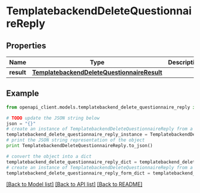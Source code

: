 # TemplatebackendDeleteQuestionnaireReply


## Properties

Name | Type | Description | Notes
------------ | ------------- | ------------- | -------------
**result** | [**TemplatebackendDeleteQuestionnaireResult**](TemplatebackendDeleteQuestionnaireResult.md) |  | [optional] 

## Example

```python
from openapi_client.models.templatebackend_delete_questionnaire_reply import TemplatebackendDeleteQuestionnaireReply

# TODO update the JSON string below
json = "{}"
# create an instance of TemplatebackendDeleteQuestionnaireReply from a JSON string
templatebackend_delete_questionnaire_reply_instance = TemplatebackendDeleteQuestionnaireReply.from_json(json)
# print the JSON string representation of the object
print TemplatebackendDeleteQuestionnaireReply.to_json()

# convert the object into a dict
templatebackend_delete_questionnaire_reply_dict = templatebackend_delete_questionnaire_reply_instance.to_dict()
# create an instance of TemplatebackendDeleteQuestionnaireReply from a dict
templatebackend_delete_questionnaire_reply_form_dict = templatebackend_delete_questionnaire_reply.from_dict(templatebackend_delete_questionnaire_reply_dict)
```
[[Back to Model list]](../README.md#documentation-for-models) [[Back to API list]](../README.md#documentation-for-api-endpoints) [[Back to README]](../README.md)


